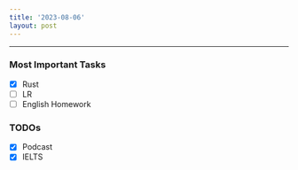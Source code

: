 ```yaml
---
title: '2023-08-06'
layout: post
---
```


---

### Most Important Tasks

- [x] Rust
- [ ] LR
- [ ] English Homework

### TODOs

- [x] Podcast
- [x] IELTS
